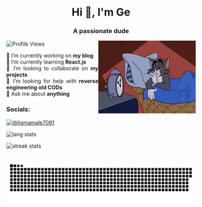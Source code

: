 <h1 align="center">Hi 👋, I'm Ge</h1>
<h3 align="center">A passionate dude</h3>

<p align="justify">
  <img src="https://komarev.com/ghpvc/?username=supplefrog&label=Profile%20views&color=0e75b6&style=flat" alt="Profile Views">
  &nbsp;&nbsp;&nbsp;&nbsp;
  <img align="right" src="images.jpeg" alt="Ge's Image">
</p>

<p align="justify">
  🔭 I’m currently working on <strong>my blog</strong><br>
  🌱 I’m currently learning <strong>React.js</strong><br>
  👯 I’m looking to collaborate on <strong>my projects</strong><br>
  🤝 I’m looking for help with <strong>reverse engineering old CODs</strong><br>
  💬 Ask me about <strong>anything</strong>
</p>

<h3 align="left">Socials:</h3>
<p align="left">
  <a href="https://www.youtube.com/c/@ligmamale7091" target="blank">
    <img src="https://raw.githubusercontent.com/rahuldkjain/github-profile-readme-generator/master/src/images/icons/Social/youtube.svg" alt="@ligmamale7091" height="30" width="40" />
  </a>
</p>

<p align="justify">
  <img src="https://github-readme-stats.vercel.app/api/top-langs?username=supplefrog&show_icons=true&locale=en&layout=compact" alt="lang stats">
</p><p align="justify">
  <img src="https://github-readme-streak-stats.herokuapp.com/?user=supplefrog&" alt="streak stats">
</p>
  
<br clear="both">
<img src="https://raw.githubusercontent.com/supplefrog/supplefrog/output/snake.svg" alt="Snake Animation" />
